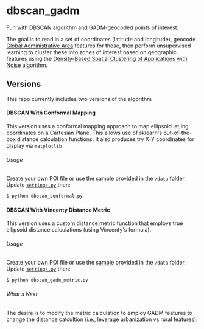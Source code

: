 # dbscan_gadm
Fun with DBSCAN algorithm and GADM-geocoded points of interest.

The goal is to read in a set of coordinates (latitude and longitude), 
geocode [Global Administrative Area](http://www.gadm.org/) features
for these, then perform unsupervised learning to cluster these into 
zones of interest based on geographic features using the 
[Density-Based Spatial Clustering of Applications with Noise](https://en.wikipedia.org/wiki/DBSCAN) algorithm.

## Versions
This repo currently includes two versions of the algorithm

#### DBSCAN With Conformal Mapping
This version uses a conformal mapping approach to map ellipsoid lat,lng 
coordinates on a Cartesian Plane. This allows use of sklearn's out-of-the-box 
distance calculation functions. It also produces try X-Y coordinates for
display via `matplotlib`

###### Usage
Create your own POI file or use the [sample](https://github.com/JimHaughwout/gadm_scan/blob/master/data/points_of_interest.csv) 
provided in the `/data` folder. Update [`settings.py`](https://github.com/JimHaughwout/gadm_scan/blob/master/settings.py) then:
```sh
$ python dbscan_conformal.py
```

#### DBSCAN With Vincenty Distance Metric
This version uses a custom distance metric function that employs true 
ellipsoid distance calculations (using Vincenty's formula). 

###### Usage
Create your own POI file or use the [sample](https://github.com/JimHaughwout/gadm_scan/blob/master/data/points_of_interest.csv) 
provided in the `/data` folder. Update [`settings.py`](https://github.com/JimHaughwout/gadm_scan/blob/master/settings.py) then:
```sh
$ python dbscan_gadm_metric.py
```

###### What's Next
The desire is to modify the metric calculation to employ GADM features to
change the distance calcultion (i.e., leverage urbanization vs rural features).